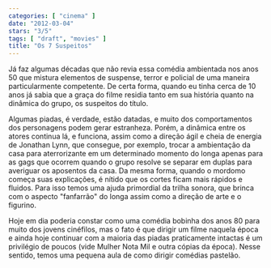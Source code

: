 ```yaml
---
categories: [ "cinema" ]
date: "2012-03-04"
stars: "3/5"
tags: [ "draft", "movies" ]
title: "Os 7 Suspeitos"
---
```

Já faz algumas décadas que não revia essa comédia ambientada nos anos
50 que mistura elementos de suspense, terror e policial de uma maneira
particularmente competente. De certa forma, quando eu tinha cerca de
10 anos já sabia que a graça do filme residia tanto em sua história
quanto na dinâmica do grupo, os suspeitos do título.

Algumas piadas, é verdade, estão datadas, e muito dos comportamentos
dos personagens podem gerar estranheza. Porém, a dinâmica entre
os atores continua lá, e funciona, assim como a direção ágil e
cheia de energia de Jonathan Lynn, que consegue, por exemplo, trocar a
ambientação da casa para aterrorizante em um determinado momento do
longa apenas para as gags que ocorrem quando o grupo resolve se separar
em duplas para averiguar os aposentos da casa. Da mesma forma, quando o
mordomo começa suas explicações, é nítido que os cortes ficam mais
rápidos e fluidos. Para isso temos uma ajuda primordial da trilha sonora,
que brinca com o aspecto "fanfarrão" do longa assim como a direção
de arte e o figurino.

Hoje em dia poderia constar como uma comédia bobinha dos anos 80 para
muito dos jovens cinéfilos, mas o fato é que dirigir um filme naquela
época e ainda hoje continuar com a maioria das piadas praticamente
intactas é um privilégio de poucos (vide Mulher Nota Mil e outra
cópias da época). Nesse sentido, temos uma pequena aula de como dirigir
comédias pastelão.

